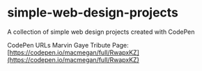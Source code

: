 # simple-web-design-projects
A collection of simple web design projects created with CodePen

CodePen URLs
Marvin Gaye Tribute Page: [https://codepen.io/macmegan/full/RwapxKZ](https://codepen.io/macmegan/full/RwapxKZ)
